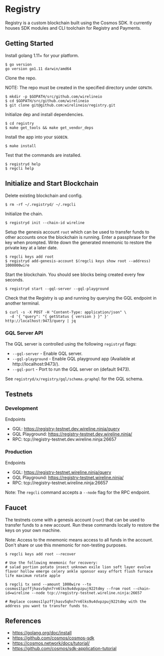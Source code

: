 # Registry

Registry is a custom blockchain built using the Cosmos SDK. It currently houses SDK modules and CLI toolchain for Registry and Payments.

## Getting Started

Install golang 1.11+ for your platform.

```
$ go version
go version go1.11 darwin/amd64
```

Clone the repo.

NOTE: The repo must be created in the specified directory under `GOPATH`.

```
$ mkdir -p $GOPATH/src/github.com/wirelineio
$ cd $GOPATH/src/github.com/wirelineio
$ git clone git@github.com:wirelineio/registry.git
```

Initialize dep and install dependencies.

```
$ cd registry
$ make get_tools && make get_vendor_deps
```

Install the app into your `$GOBIN`.

```
$ make install
```

Test that the commands are installed.

```
$ registryd help
$ regcli help
```

## Initialize and Start Blockchain

Delete existing blockchain and config.

```
$ rm -rf ~/.registryd/ ~/.regcli
```

Initialize the chain.

```
$ registryd init --chain-id wireline
```

Setup the genesis account `root` which can be used to transfer funds to other accounts once the blockchain is running. Enter a passphrase for the key when prompted. Write down the generated mnemonic to restore the private key at a later date.

```
$ regcli keys add root
$ registryd add-genesis-account $(regcli keys show root --address) 1000000wire
```

Start the blockchain. You should see blocks being created every few seconds.

```
$ registryd start --gql-server --gql-playground
```

Check that the Registry is up and running by querying the GQL endpoint in another terminal.

```
$ curl -s -X POST -H "Content-Type: application/json" \
  -d '{ "query": "{ getStatus { version } }" }' http://localhost:9473/query | jq
```

### GQL Server API

The GQL server is controlled using the following `registryd` flags:

* `--gql-server` - Enable GQL server.
* `--gql-playground` - Enable GQL playground app (Available at http://localhost:9473/).
* `--gql-port` - Port to run the GQL server on (default 9473).

See `registryd/x/registry/gql/schema.graphql` for the GQL schema.

## Testnets

### Development

Endpoints

* GQL: https://registry-testnet.dev.wireline.ninja/query
* GQL Playground: https://registry-testnet.dev.wireline.ninja/
* RPC: tcp://registry-testnet.dev.wireline.ninja:26657

### Production

Endpoints

* GQL: https://registry-testnet.wireline.ninja/query
* GQL Playground: https://registry-testnet.wireline.ninja/
* RPC: tcp://registry-testnet.wireline.ninja:26657

Note: The `regcli` command accepts a `--node` flag for the RPC endpoint.

## Faucet

The testnets come with a genesis account (`root`) that can be used to transfer funds to a new account. Run these commands locally to restore the keys on your own machine.

Note: Access to the mnemonic means access to all funds in the account. Don't share or use this mnemonic for non-testing purposes.

```
$ regcli keys add root --recover

# Use the following mnemonic for recovery:
# salad portion potato insect unknown exile lion soft layer evolve flavor hollow emerge celery ankle sponsor easy effort flush furnace life maximum rotate apple

$ regcli tx send --amount 1000wire --to cosmos1lpzffjhasv5qhn7rn6lks9u4dvpzpuj922tdmy --from root --chain-id=wireline --node tcp://registry-testnet.wireline.ninja:26657

# Replace cosmos1lpzffjhasv5qhn7rn6lks9u4dvpzpuj922tdmy with the address you want to transfer funds to.
```

## References

* https://golang.org/doc/install
* https://github.com/cosmos/cosmos-sdk
* https://cosmos.network/docs/tutorial/
* https://github.com/cosmos/sdk-application-tutorial
